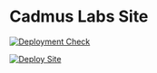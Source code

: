 # Cadmus Labs Site

[![Deployment Check](https://github.com/cadmus-labs/cadmus-labs.github.io/workflows/Deployment%20Check/badge.svg)](https://github.com/cadmus-labs/cadmus-labs.github.io/actions/workflows/deployment-check.yaml)

[![Deploy Site](https://github.com/cadmus-labs/cadmus-labs.github.io/actions/workflows/deploy-site.yaml/badge.svg)](https://github.com/cadmus-labs/cadmus-labs.github.io/actions/workflows/deploy-site.yaml)
